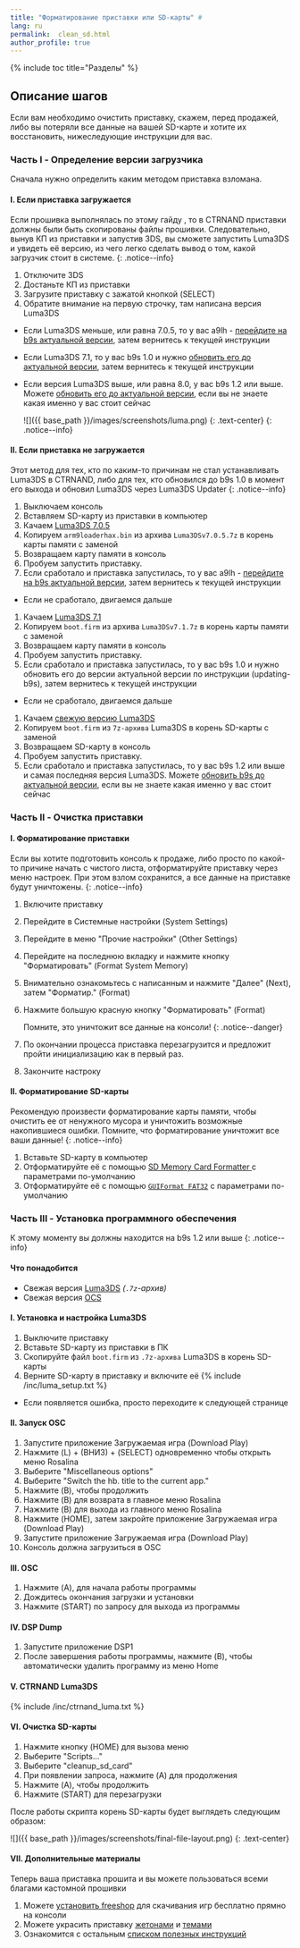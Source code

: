 ```yaml
---
title: "Форматирование приставки или SD-карты" #
lang: ru
permalink:  clean_sd.html
author_profile: true
---
```

{% include toc title="Разделы" %}

## Описание шагов
Если вам необходимо очистить приставку, скажем, перед продажей, либо вы потеряли все данные на вашей SD-карте и хотите их восстановить, нижеследующие инструкции для вас. 

### Часть I - Определение версии загрузчика 
Сначала нужно определить каким методом приставка взломана. 

#### I. Если приставка загружается

Если прошивка выполнялась по этому гайду , то в CTRNAND приставки должны были быть скопированы файлы прошивки. Следовательно, вынув КП из приставки и запустив 3DS, вы сможете запустить Luma3DS и увидеть её версию, из чего легко сделать вывод о том, какой загрузчик стоит в системе.
{: .notice--info}

1. Отключите 3DS
1. Достаньте КП из приставки
1. Загрузите приставку с зажатой кнопкой (SELECT)
1. Обратите внимание на первую строчку, там написана версия Luma3DS
  + Если Luma3DS меньше, или равна 7.0.5, то у вас a9lh - [перейдите на b9s актуальной версии](a9lh-to-b9s), затем вернитесь к текущей инструкции
  + Если Luma3DS 7.1, то у вас b9s 1.0 и нужно [обновить его до актуальной версии](updating-b9s), затем вернитесь к текущей инструкции
  + Если версия Luma3DS выше, или равна 8.0, у вас b9s 1.2 или выше. Можете [обновить его до актуальной версии](updating-b9s), если вы не знаете какая именно у вас стоит сейчас

    ![]({{ base_path }}/images/screenshots/luma.png)
	{: .text-center}
    {: .notice--info}

#### II. Если приставка не загружается

Этот метод для тех, кто по каким-то причинам не стал устанавливать Luma3DS в CTRNAND, либо для тех, кто обновился до b9s 1.0 в момент его выхода и обновил Luma3DS через Luma3DS Updater
{: .notice--info}

1. Выключаем консоль
1. Вставляем SD-карту из приставки в компьютер
1. Качаем [Luma3DS 7.0.5](https://github.com/AuroraWright/Luma3DS/releases/tag/v7.0.5)
1. Копируем `arm9loaderhax.bin` из архива `Luma3DSv7.0.5.7z` в корень карты памяти с заменой
1. Возвращаем карту памяти в консоль
1. Пробуем запустить приставку. 
1. Если сработало и приставка запустилась, то у вас a9lh - [перейдите на b9s актуальной версии](a9lh-to-b9s), затем вернитесь к текущей инструкции
  + Если не сработало, двигаемся дальше
1. Качаем [Luma3DS 7.1](https://github.com/AuroraWright/Luma3DS/releases/tag/v7.1) 
1. Копируем `boot.firm` из архива `Luma3DSv7.1.7z` в корень карты памяти с заменой 
1. Возвращаем карту памяти в консоль 
1. Пробуем запустить приставку. 
1. Если сработало и приставка запустилась, то у вас b9s 1.0 и нужно обновить его до версии актуальной версии по инструкции (updating-b9s), затем вернитесь к текущей инструкции
  + Если не сработало, двигаемся дальше
1. Качаем [свежую версию Luma3DS](https://github.com/AuroraWright/Luma3DS/releases/latest)
1. Копируем `boot.firm` из `7z-архива` Luma3DS в корень SD-карты с заменой 
1. Возвращаем SD-карту в консоль 
1. Пробуем запустить приставку. 
1. Если сработало и приставка запустилась, то у вас b9s 1.2 или выше и самая последняя версия Luma3DS. Можете [обновить b9s до актуальной версии](updating-b9s), если вы не знаете какая именно у вас стоит сейчас

### Часть II - Очистка приставки 

#### I. Форматирование приставки

Если вы хотите подготовить консоль к продаже, либо просто по какой-то причине начать с чистого листа, отформатируйте приставку через меню настроек. При этом взлом сохранится, а все данные на приставке будут уничтожены.
{: .notice--info}

1. Включите приставку
1. Перейдите в Системные настройки (System Settings)
1. Перейдите в меню "Прочие настройки" (Other Settings)
1. Перейдите на последнюю вкладку и нажмите кнопку "Форматировать" (Format System Memory)
1. Внимательно ознакомьтесь с написанным и нажмите "Далее" (Next), затем "Форматир." (Format)
1. Нажмите большую красную кнопку "Форматировать" (Format)

	Помните, это уничтожит все данные на консоли!
	{: .notice--danger}

1. По окончании процесса приставка перезагрузится и предложит пройти инициализацию как в первый раз.
1. Закончите настроку

#### II. Форматирование SD-карты

Рекомендую произвести форматирование карты памяти, чтобы очистить ее от ненужного мусора и уничтожить возможные накопившиеся ошибки. Помните, что форматирование уничтожит все ваши данные! 
{: .notice--info}

1. Вставьте SD-карту в компьютер
1. Отформатируйте её с помощью [SD Memory Card Formatter
](https://www.sdcard.org/downloads/formatter_4/eula_windows/SD_CardFormatter0500SetupEN.exe) с параметрами по-умолчанию
1. Отформатируйте её с помощью [`GUIFormat FAT32`](http://www.ridgecrop.demon.co.uk/guiformat.exe) с параметрами по-умолчанию

### Часть III - Установка программного обеспечения 

К этому моменту вы должны находится на b9s 1.2 или выше
{: .notice--info}

#### Что понадобится

* Свежая версия [Luma3DS](https://github.com/AuroraWright/Luma3DS/releases/latest) *(`.7z`-архив)*
* Свежая версия [OCS](https://github.com/Pirater12/ocs/releases/latest)

#### I. Установка и настройка Luma3DS

1. Выключите приставку
1. Вставьте SD-карту из приставки в ПК
1. Скопируйте файл `boot.firm` из `.7z-архива` Luma3DS в корень SD-карты
1. Верните SD-карту в приставку и включите её
{% include /inc/luma_setup.txt %}
  + Если появляется ошибка, просто переходите к следующей странице

#### II. Запуск OSC

1. Запустите приложение Загружаемая игра (Download Play)
1. Нажмите (L) + (ВНИЗ) + (SELECT) одновременно чтобы открыть меню Rosalina
1. Выберите "Miscellaneous options"
1. Выберите "Switch the hb. title to the current app."
1. Нажмите (B), чтобы продолжить
1. Нажмите (B) для возврата в главное меню Rosalina
1. Нажмите (B) для выхода из главного меню Rosalina
1. Нажмите (HOME), затем закройте приложение Загружаемая игра (Download Play)
1. Запустите приложение Загружаемая игра (Download Play)
1. Консоль должна загрузиться в OSC

#### III. OSC

1. Нажмите (A), для начала работы программы
1. Дождитесь окончания загрузки и установки
1. Нажмите (START) по запросу для выхода из программы 

#### IV. DSP Dump

1. Запустите приложение DSP1
1. После завершения работы программы, нажмите (B), чтобы автоматически удалить программу из меню Home

#### V. CTRNAND Luma3DS

{% include /inc/ctrnand_luma.txt %}

#### VI. Очистка SD-карты

1. Нажмите кнопку (HOME) для вызова меню
1. Выберите "Scripts..."
1. Выберите "cleanup_sd_card"
1. При появлении запроса, нажмите (A) для продолжения
1. Нажмите (A), чтобы продолжить
1. Нажмите (START) для перезагрузки

После работы скрипта корень SD-карты будет выглядеть следующим образом: 

![]({{ base_path }}/images/screenshots/final-file-layout.png)
{: .text-center}

#### VII. Дополнительные материалы

Теперь ваша приставка прошита и вы можете пользоваться всеми благами кастомной прошивки

1. Можете [установить freeshop](freeshop) для скачивания игр бесплатно прямно на консоли
1. Можете украсить приставку [жетонами](badges) и [темами](themes)
1. Ознакомится с остальным [списком полезных инструкций](addons)